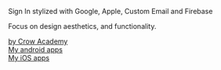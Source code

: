 <p>Sign In stylized with Google, Apple, Custom Email and Firebase</p>
<p>Focus on design aesthetics, and functionality.</p>
<a href="https://crow.academy">by Crow Academy</a>
<br><a href="https://play.google.com/store/apps/developer?id=Crow+Academy"> My android apps</a>
<br><a href="https://apps.apple.com/us/developer/pablo-fabre/id1510674094">My iOS apps</a>
